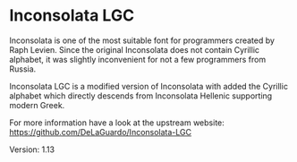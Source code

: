 # Inconsolata LGC

Inconsolata is one of the most suitable font for programmers created by Raph
Levien. Since the original Inconsolata does not contain Cyrillic alphabet,
it was slightly inconvenient for not a few programmers from Russia.

Inconsolata LGC is a modified version of Inconsolata with added the Cyrillic
alphabet which directly descends from Inconsolata Hellenic supporting modern
Greek.

For more information have a look at the upstream website: https://github.com/DeLaGuardo/Inconsolata-LGC

Version: 1.13
